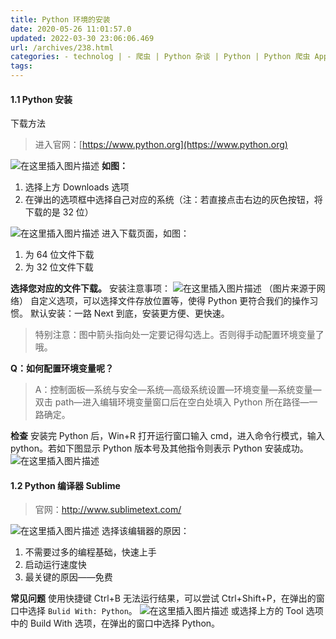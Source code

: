 ```yaml
---
title: Python 环境的安装
date: 2020-05-26 11:01:57.0
updated: 2022-03-30 23:06:06.469
url: /archives/238.html
categories: - technolog | - 爬虫 | Python 杂谈 | Python | Python 爬虫 App
tags: 
---
```




#### 1.1 Python 安装

下载方法

> 进入官网：[https://www.python.org](https://www.python.org)

![在这里插入图片描述](https://images.gitbook.cn/2ed79940-33b5-11ea-9ca4-83fe0a60672f) **如图：**

1.  选择上方 Downloads 选项
2.  在弹出的选项框中选择自己对应的系统（注：若直接点击右边的灰色按钮，将下载的是 32 位）

![在这里插入图片描述](https://images.gitbook.cn/5f5fea40-33b5-11ea-ae9a-73a78fc9c1c1) 进入下载页面，如图：

1.  为 64 位文件下载
2.  为 32 位文件下载

**选择您对应的文件下载。** 安装注意事项： ![在这里插入图片描述](https://images.gitbook.cn/769031c0-33b5-11ea-9ca4-83fe0a60672f) （图片来源于网络） 自定义选项，可以选择文件存放位置等，使得 Python 更符合我们的操作习惯。 默认安装：一路 Next 到底，安装更方便、更快速。

> 特别注意：图中箭头指向处一定要记得勾选上。否则得手动配置环境变量了哦。

**Q：如何配置环境变量呢？**

> A：控制面板—系统与安全—系统—高级系统设置—环境变量—系统变量—双击 path—进入编辑环境变量窗口后在空白处填入 Python 所在路径—一路确定。

**检查** 安装完 Python 后，Win+R 打开运行窗口输入 cmd，进入命令行模式，输入 python。若如下图显示 Python 版本号及其他指令则表示 Python 安装成功。 ![在这里插入图片描述](https://images.gitbook.cn/a2df1ed0-33b5-11ea-99bc-c7daf55fc07a)

#### 1.2 Python 编译器 Sublime

> 官网：http://www.sublimetext.com/

![在这里插入图片描述](https://images.gitbook.cn/df153e70-33b5-11ea-be28-8d6dbc98de70) 选择该编辑器的原因：

1.  不需要过多的编程基础，快速上手
2.  启动运行速度快
3.  最关键的原因——免费

**常见问题** 使用快捷键 Ctrl+B 无法运行结果，可以尝试 Ctrl+Shift+P，在弹出的窗口中选择 `Bulid With: Python`。 ![在这里插入图片描述](https://images.gitbook.cn/f9808cb0-33b5-11ea-ae9a-73a78fc9c1c1) 或选择上方的 Tool 选项中的 Build With 选项，在弹出的窗口中选择 Python。